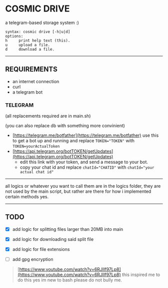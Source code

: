 # COSMIC DRIVE

a telegram-based storage system :) 

```
syntax: cosmic drive [-h|u|d]
options:
h     print help text (this).
u     upload a file.
d     download a file.
```
---

## REQUIREMENTS
- an internet connection
- curl
- a telegram bot 

### TELEGRAM 

(all replacements required are in main.sh)

(you can also replace db with something more convinient)

- [https://telegram.me/botfather](https://telegram.me/botfather)
    use this to get a bot up and running and replace `TOKEN="TOKEN"` with `TOKEN=yourActualToken`
- [https://api.telegram.org/botTOKEN/getUpdates](https://api.telegram.org/botTOKEN/getUpdates) 
    - edit this link with your token, and send a message to your bot.
    - copy your chat id and replace `chatId="CHATID"` with `chatId="your actual chat id"`

---

all logics or whatever you want to call them are in the logics folder, they are not used by the main script, but rather are there for how i implemented certain methods yes.

---

## TODO
- [x] add logic for splitting files larger than 20MB into main
- [x] add logic for downloading said split file 
- [x] add logic for file extensions
- [ ] add gpg encryption


> [https://www.youtube.com/watch?v=6RJlIf97Lp8](https://www.youtube.com/watch?v=6RJlIf97Lp8) this inspired me to do this yes
> im new to bash please do not bully me.

